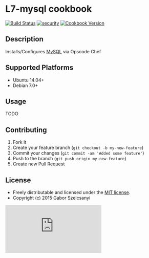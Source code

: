 # L7-mysql cookbook
[![Build Status](https://travis-ci.org/szelcsanyi/chef-mysql.svg?branch=master)](https://travis-ci.org/szelcsanyi/chef-mysql)
[![security](https://hakiri.io/github/szelcsanyi/chef-mysql/master.svg)](https://hakiri.io/github/szelcsanyi/chef-mysql/master)
[![Cookbook Version](https://img.shields.io/cookbook/v/L7-mysql.svg?style=flat)](https://supermarket.chef.io/cookbooks/L7-mysql)

## Description

Installs/Configures [MySQL](https://www.mysql.com/) via Opscode Chef

## Supported Platforms

* Ubuntu 14.04+
* Debian 7.0+

## Usage
TODO

## Contributing

1. Fork it
2. Create your feature branch (`git checkout -b my-new-feature`)
3. Commit your changes (`git commit -am 'Added some feature'`)
4. Push to the branch (`git push origin my-new-feature`)
5. Create new Pull Request

## License

* Freely distributable and licensed under the [MIT license](http://szelcsanyi.mit-license.org/2015/license.html).
* Copyright (c) 2015 Gabor Szelcsanyi

[![image](https://ga-beacon.appspot.com/UA-56493884-1/chef-mysql/README.md)](https://github.com/szelcsanyi/chef-mysql)
